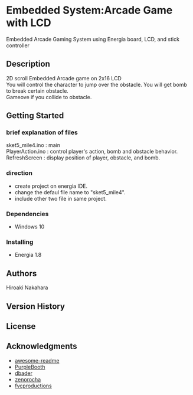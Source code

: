 
# Embedded System:Arcade Game with LCD
Embedded Arcade Gaming System using Energia board, LCD, and stick controller

## Description
 2D scroll Embedded Arcade game on 2x16 LCD <br/>
 You will control the character to jump over the obstacle. You will get bomb to break certain obstacle.<br/>
 Gameove if you collide to obstacle.<br/>

## Getting Started

### brief explanation of files    
sket5_mile4.ino : main <br/>
PlayerAction.ino : control player's action, bomb and obstacle behavior.<br/>
RefreshScreen : display position of player, obstacle, and bomb.<br/>
### direction
* create project on energia IDE.
* change the defaul file name to "sket5_mile4".
* include other two file in same project. 
### Dependencies

* Windows 10

### Installing
* Energia 1.8

## Authors

 Hiroaki Nakahara

## Version History

## License
 
## Acknowledgments

* [awesome-readme](https://github.com/matiassingers/awesome-readme)
* [PurpleBooth](https://gist.github.com/PurpleBooth/109311bb0361f32d87a2)
* [dbader](https://github.com/dbader/readme-template)
* [zenorocha](https://gist.github.com/zenorocha/4526327)
* [fvcproductions](https://gist.github.com/fvcproductions/1bfc2d4aecb01a834b46)

